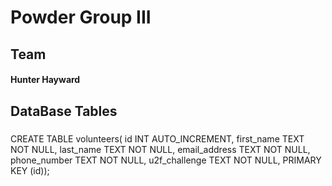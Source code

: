 # Powder Group III
## Team
#### Hunter Hayward

## DataBase Tables
#####
CREATE TABLE volunteers(
id INT AUTO_INCREMENT,
first_name TEXT NOT NULL,
last_name TEXT NOT NULL,
email_address TEXT NOT NULL,
phone_number TEXT NOT NULL,
u2f_challenge TEXT NOT NULL,
PRIMARY KEY (id));
